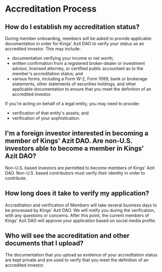# Accreditation Process

## How do I establish my accreditation status?

During member onboarding, members will be asked to provide applicable documentation in order for Kings' Azit DAO to verify your status as an accredited investor. This may include:

- documentation verifying your income or net worth;
- written confirmation from a registered broker-dealer or investment advisor, licensed attorney, or certified public accountant as to the member's accreditation status; and
- various forms, including a Form W-2, Form 1099, bank or brokerage statements, other statements of securities holdings, and other applicable documentation to ensure that you meet the definition of an accredited investor.

If you're acting on behalf of a legal entity, you may need to provide:

- verification of that entity's assets; and
- verification of your sophistication.

## I'm a foreign investor interested in becoming a member of Kings' Azit DAO. Are non-U.S. investors able to become a member in Kings' Azit DAO?

Non-U.S. based investors are permitted to become members of Kings' Azit DAO. Non-U.S. based contributors must verify their identity in order to contribute.

## How long does it take to verify my application?

Accreditation and verification of Members will take several business days to be processed by Kings' Azit DAO. We will notify you during the verification, with any questions or concerns. After this point, the current members of Kings' Azit DAO will approve your application based on social media profile.

## Who will see the accreditation and other documents that I upload?

The documentation that you upload as evidence of your accreditation status are kept private and are used to verify that you meet the definition of an accredited investor.
